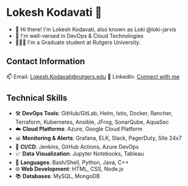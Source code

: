 # Lokesh Kodavati :rocket:

- 👋 Hi there! I'm Lokesh Kodavati, also known as Loki @loki-jarvis
- 🌱 I'm well-versed in DevOps & Cloud Technologies
- 🧑🏻‍🎓 I'm a Graduate student at Rutgers University.

## Contact Information

📫  Email: Lokesh.Kodavati@rutgers.edu
🔗 LinkedIn: [Connect with me](https://www.linkedin.com/in/lokesh-kodavati/)

## Technical Skills
- 🛠️ **DevOps Tools**: GitHub/GitLab, Helm, Istio, Docker, Rancher, Terraform, Kubernetes, Ansible, JFrog, SonarQube, AquaSec
- ☁️ **Cloud Platforms**: Azure, Google Cloud Platform
- 📊 **Monitoring & Alerts**: Grafana, ELK, Slack, PagerDuty, Site 24x7
- 🔧 **CI/CD**: Jenkins, GitHub Actions, Azure DevOps
- 📈 **Data Visualization**: Jupyter Notebooks, Tableau
- 📝 **Languages**: Bash/Shell, Python, Java, C++
- 🌐 **Web Development**: HTML, CSS, Node.js
- 📚 **Databases**: MySQL, MongoDB
